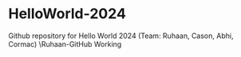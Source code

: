 # HelloWorld-2024
Github repository for Hello World 2024 (Team: Ruhaan, Cason, Abhi, Cormac)
\Ruhaan-GitHub Working
